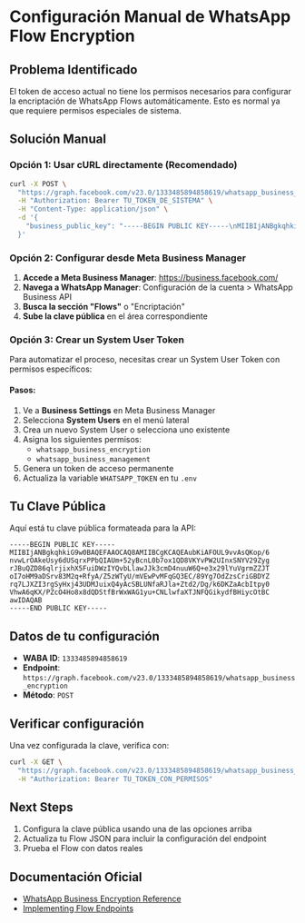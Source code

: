 # Configuración Manual de WhatsApp Flow Encryption

## Problema Identificado

El token de acceso actual no tiene los permisos necesarios para configurar la encriptación de WhatsApp Flows automáticamente. Esto es normal ya que requiere permisos especiales de sistema.

## Solución Manual

### Opción 1: Usar cURL directamente (Recomendado)

```bash
curl -X POST \
  "https://graph.facebook.com/v23.0/1333485894858619/whatsapp_business_encryption" \
  -H "Authorization: Bearer TU_TOKEN_DE_SISTEMA" \
  -H "Content-Type: application/json" \
  -d '{
    "business_public_key": "-----BEGIN PUBLIC KEY-----\nMIIBIjANBgkqhkiG9w0BAQEFAAOCAQ8AMIIBCgKCAQEAubKiAFOUL9vvAsQKop/6\nnvwLrOAkeUsy6dUSqrxPPbQIAUm+52yBcnL0b7ox1QD8VKYvPW2UInxSNYV29Zyg\nrJBuQZD86qlrjixhX5FuiDWzIYQvbLlawJJk3cmD4nuuW6Q+e3x29lYuVgrmZZJT\noI7oHM9aDSrv83M2q+RfyA/Z5zWTyU/mVEwPvMFqGQ3EC/89Yg7OdZzsCriGBDYZ\nrq7LJXZI3rgSyHxj43UDMJuixQ4yAcSBLUNfaRJla+Ztd2/Dg/k6DKZaAcbItpy0\nVhwA6qKX/PZcO4Ho8x8dQDStfBrWxWAG1yu+CNLlwfaXTJNFQGikydfBHiycOtBC\nawIDAQAB\n-----END PUBLIC KEY-----"
  }'
```

### Opción 2: Configurar desde Meta Business Manager

1. **Accede a Meta Business Manager**: https://business.facebook.com/
2. **Navega a WhatsApp Manager**: Configuración de la cuenta > WhatsApp Business API
3. **Busca la sección "Flows"** o "Encriptación"
4. **Sube la clave pública** en el área correspondiente

### Opción 3: Crear un System User Token

Para automatizar el proceso, necesitas crear un System User Token con permisos específicos:

#### Pasos:
1. Ve a **Business Settings** en Meta Business Manager
2. Selecciona **System Users** en el menú lateral
3. Crea un nuevo System User o selecciona uno existente
4. Asigna los siguientes permisos:
   - `whatsapp_business_encryption`
   - `whatsapp_business_management`
5. Genera un token de acceso permanente
6. Actualiza la variable `WHATSAPP_TOKEN` en tu `.env`

## Tu Clave Pública

Aquí está tu clave pública formateada para la API:

```
-----BEGIN PUBLIC KEY-----
MIIBIjANBgkqhkiG9w0BAQEFAAOCAQ8AMIIBCgKCAQEAubKiAFOUL9vvAsQKop/6
nvwLrOAkeUsy6dUSqrxPPbQIAUm+52yBcnL0b7ox1QD8VKYvPW2UInxSNYV29Zyg
rJBuQZD86qlrjixhX5FuiDWzIYQvbLlawJJk3cmD4nuuW6Q+e3x29lYuVgrmZZJT
oI7oHM9aDSrv83M2q+RfyA/Z5zWTyU/mVEwPvMFqGQ3EC/89Yg7OdZzsCriGBDYZ
rq7LJXZI3rgSyHxj43UDMJuixQ4yAcSBLUNfaRJla+Ztd2/Dg/k6DKZaAcbItpy0
VhwA6qKX/PZcO4Ho8x8dQDStfBrWxWAG1yu+CNLlwfaXTJNFQGikydfBHiycOtBC
awIDAQAB
-----END PUBLIC KEY-----
```

## Datos de tu configuración

- **WABA ID**: `1333485894858619`
- **Endpoint**: `https://graph.facebook.com/v23.0/1333485894858619/whatsapp_business_encryption`
- **Método**: `POST`

## Verificar configuración

Una vez configurada la clave, verifica con:

```bash
curl -X GET \
  "https://graph.facebook.com/v23.0/1333485894858619/whatsapp_business_encryption" \
  -H "Authorization: Bearer TU_TOKEN_CON_PERMISOS"
```

## Next Steps

1. Configura la clave pública usando una de las opciones arriba
2. Actualiza tu Flow JSON para incluir la configuración del endpoint
3. Prueba el Flow con datos reales

## Documentación Oficial

- [WhatsApp Business Encryption Reference](https://developers.facebook.com/docs/whatsapp/cloud-api/reference/whatsapp-business-encryption)
- [Implementing Flow Endpoints](https://developers.facebook.com/docs/whatsapp/flows/guides/implementingyourflowendpoint)